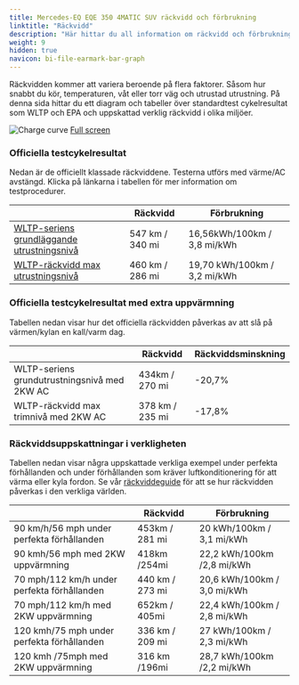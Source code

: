 ```yaml
---
title: Mercedes-EQ EQE 350 4MATIC SUV räckvidd och förbrukning
linktitle: "Räckvidd"
description: "Här hittar du all information om räckvidd och förbrukning för Mercedes-EQ EQE 350 4MATIC SUV."
weight: 9
hidden: true
navicon: bi-file-earmark-bar-graph
---
```

<!-- markdownlint-disable MD033 -->
<!-- markdownlint-disable MD010 -->

Räckvidden kommer att variera beroende på flera faktorer. Såsom hur snabbt du kör, temperaturen, våt eller torr väg och utrustad utrustning. På denna sida hittar du ett diagram och tabeller över standardtest cykelresultat som WLTP och EPA och uppskattad verklig räckvidd i olika miljöer.

<img class="img-fluid" alt="Charge curve" src="../range.svg"/>
<a href="../range.svg">Full screen</a>

### Officiella testcykelresultat

Nedan är de officiellt klassade räckviddene. Testerna utförs med värme/AC avstängd. Klicka på länkarna i tabellen för mer information om testprocedurer.

<div class="table-responsive">
<table class="table table-striped border">
	<thead>
		<tr>
			<th>
			</th>
			<th>
				Räckvidd
			</th>
			<th>
				Förbrukning
			</th>
		</tr>
	</thead>
	<tbody>
		<tr>
			<td>
				<a href="../../../../../guides/understandingrange/wltp/ ">
					WLTP-seriens grundläggande utrustningsnivå
				</a>
			</td>
			<td>
				547 km / 340 mi
			</td>
			<td>
				16,56kWh/100km / 3,8 mi/kWh
			</td>
		</tr>
		<tr>
			<td>
				<a href="../../../../../guides/understandingrange/wltp/ ">
					WLTP-räckvidd max utrustningsnivå
				</a>
			</td>
			<td>
				460 km / 286 mi
			</td>
			<td>
				19,70 kWh/100km / 3,2 mi/kWh
			</td>
		</tr>
	</tbody>
</table>
</div>

### Officiella testcykelresultat med extra uppvärmning

Tabellen nedan visar hur det officiella räckvidden påverkas av att slå på värmen/kylan en kall/varm dag.

<div class="table-responsive">
<table class="table table-striped border">
	<thead>
		<tr>
			<th>
			</th>
			<th>
				Räckvidd
			</th>
			<th>
				Räckviddsminskning
			</th>
		</tr>
	</thead>
	<tbody>
		<tr>
			<td>
				WLTP-seriens grundutrustningsnivå med 2KW AC
			</td>
			<td>
				 434km / 270 mi 
			</td>
			<td>
				-20,7%
			</td>
		</tr>
		<tr>
			<td>
				WLTP-räckvidd max trimnivå med 2KW AC
			</td>
			<td>
				378 km / 235 mi
			</td>
			<td>
				-17,8%
			</td>
		</tr>
	</tbody>
</table>
</div>

### Räckviddsuppskattningar i verkligheten

Tabellen nedan visar några uppskattade verkliga exempel under perfekta förhållanden och under förhållanden som kräver luftkonditionering för att värma eller kyla fordon. Se vår [räckviddeguide](../../../../../guides/understandingrange/) för att se hur räckvidden påverkas i den verkliga världen.

<div class="table-responsive">
<table class="table table-striped border">
	<thead>
		<tr>
			<th>
			</th>
			<th>
				Räckvidd
			</th>
			<th>
				Förbrukning
			</th>
		</tr>
	</thead>
	<tbody>
		<tr>
			<td>
				90 km/h/56 mph under perfekta förhållanden
			</td>
			<td>
				453km / 281 mi
			</td>
			<td>
				20 kWh/100km / 3,1 mi/kWh
			</td>
		</tr>
		<tr>
			<td>
				90 kmh/56 mph med 2KW uppvärmning
			</td>
			<td>
				418km /254mi
			</td>
			<td>
				22,2 kWh/100km /2,8 mi/kWh 
			</td>
		</tr>
		<tr>
			<td>
				70 mph/112 km/h under perfekta förhållanden
			</td>
			<td>
				440 km / 273 mi
			</td>
			<td>
				20,6 kWh/100km / 3,0 mi/kWh
			</td>
		</tr>
		<tr>
			<td>
				70 mph/112 km/h med 2KW uppvärmning
			</td>
			<td>
				652km / 405mi
			</td>
			<td>
				22,4 kWh/100km / 2,8 mi/kWh  
			</td>
		</tr>
		<tr>
			<td>
				120 kmh/75 mph under perfekta förhållanden
			</td>
			<td>
				336 km / 209 mi
			</td>
			<td>
				27 kWh/100km / 2,3 mi/kWh
			</td>
		</tr>
		<tr>
			<td>
				120 kmh /75mph med 2KW uppvärmning
			</td>
			<td>
				316 km /196mi
			</td>
			<td>
				28,7 kWh/100km /2,2 mi/kWh
			</td>
		</tr>
	</tbody>
</table>
</div>

